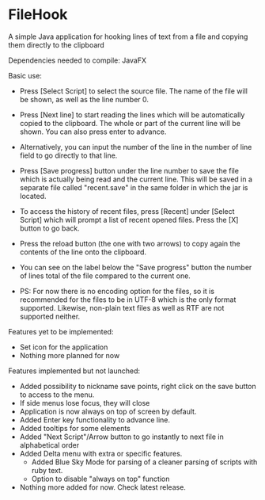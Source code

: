 # FileHook
A simple Java application for hooking lines of text from a file and copying them directly to the clipboard

Dependencies needed to compile: JavaFX

Basic use:
 * Press [Select Script] to select the source file. The name of the file will be shown, as well as the line number 0.
 * Press [Next line] to start reading the lines which will be automatically copied to the clipboard. The whole or part of the current line will be shown. You can also press enter to advance.
 * Alternatively, you can input the number of the line in the number of line field to go directly to that line.
 * Press [Save progress] button under the line number to save the file which is actually being read and the current line. This will be saved in a separate file called "recent.save" in the same folder in which the jar is located.
 * To access the history of recent files, press [Recent] under [Select Script] which will prompt a list of recent opened files. Press the [X] button to go back.
 * Press the reload button (the one with two arrows) to copy again the contents of the line onto the clipboard.
 * You can see on the label below the "Save progress" button the number of lines total of the file compared to the current one.
 
 * PS: For now there is no encoding option for the files, so it is recommended for the files to be in UTF-8 which is the only format supported. Likewise, non-plain text files as well as RTF are not supported neither. 
 
Features yet to be implemented:
  * Set icon for the application
  * Nothing more planned for now
  
Features implemented but not launched:
  * Added possibility to nickname save points, right click on the save button to access to the menu.
  * If side menus lose focus, they will close
  * Application is now always on top of screen by default.
  * Added Enter key functionality to advance line.
  * Added tooltips for some elements
  * Added "Next Script"/Arrow button to go instantly to next file in alphabetical order
  * Added Delta menu with extra or specific features.
    * Added Blue Sky Mode for parsing of a cleaner parsing of scripts with ruby text.
    * Option to disable "always on top" function
  * Nothing more added for now. Check latest release.
	
